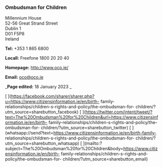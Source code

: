 ###  Ombudsman for Children

Millennium House  
52-56 Great Strand Street  
Dublin 1  
D01 F5P8  
Ireland

**Tel:** +353 1 865 6800

**Locall:** Freefone 1800 20 20 40

**Homepage:** [ http://www.oco.ie/ ](http://www.oco.ie/)

**Email:** [ oco@oco.ie ](mailto:oco@oco.ie)

_**Page edited:** 18 January 2023 _

[
](https://facebook.com/sharer/sharer.php?u=https://www.citizensinformation.ie/en/birth-
family-relationships/children-s-rights-and-policy/the-ombudsman-for-
children/?utm_source=sharebutton_facebook) [
](https://twitter.com/intent/tweet/?text=The%20Ombudsman%20for%20Children&url=https://www.citizensinformation.ie/en/birth-
family-relationships/children-s-rights-and-policy/the-ombudsman-for-
children/?utm_source=sharebutton_twitter) [
](whatsapp://send?text=https://www.citizensinformation.ie/en/birth-family-
relationships/children-s-rights-and-policy/the-ombudsman-for-
children/?utm_source=sharebutton_whatsapp) [
](mailto:?subject=The%20Ombudsman%20for%20Children&body=https://www.citizensinformation.ie/en/birth-
family-relationships/children-s-rights-and-policy/the-ombudsman-for-
children/?utm_source=sharebutton_email) [ ](javascript:void\(0\))
